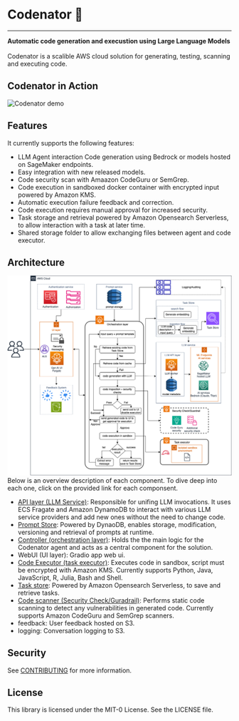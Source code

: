 # Codenator 🤖️
---
**Automatic code generation and execustion using Large Language Models**<br><br>
Codenator is a scalible AWS cloud solution for generating, testing, scanning and executing code.
## Codenator in Action
![Codenator demo](assets/codenator.gif)
## Features
It currently supports the following features:
- LLM Agent interaction Code generation using Bedrock or models hosted on SageMaker endpoints.
- Easy integration with new released models.
- Code security scan with Amaazon CodeGuru or SemGrep.
- Code execution in sandboxed docker container with encrypted input powered by Amazon KMS.
- Automatic execution failure feedback and correction.
- Code execution requires manual approval for increased security.
- Task storage and retrieval powered by Amazon Opensearch Serverless, to allow interaction with a task at later time.
- Shared storage folder to allow exchanging files between agent and code executor.
## Architecture
![Codenator Architecture](assets/codenator-architecture.png)
Below is an overview description of each component. To dive deep into each one, click on the provided link for each componsent.
* [API layer (LLM Service)](scr/codenator/api-layer/README.md): Responsible for unifing LLM invocations. It uses ECS Fragate and Amazon DynamoDB to interact with various LLM service providers and add new ones without the need to change code.
* [Prompt Store](scr/codenator/controller/prompt/README.md): Powered by DynaoDB, enables storage, modification, versioning and retrieval of prompts at runtime.
* [Controller (orchestration layer)](scr/codenator/controller/README.md): Holds the the main logic for the Codenator agent and acts as a central component for the solution.  
* WebUI (UI layer): Gradio app web ui.
* [Code Executor (task executor)](scr/codenator/code-executor/README.md): Executes code in sandbox, script must be encrypted with Amazon KMS. Currently supports Python, Java, JavaScript, R, Julia, Bash and Shell.
* [Task store](scr/codenator/task-store/README.md): Powered by Amazon Opensearch Serverless, to save and retrieve tasks.
* [Code scanner (Security Check/Guradrail)](scr/codenator/code-scanner/README.md): Performs static code scanning to detect any vulnerabilities in generated code. Currently supports Amazon CodeGuru and SemGrep scanners.
* feedback: User feedback hosted on S3.
* logging: Conversation logging to S3.



## Security

See [CONTRIBUTING](CONTRIBUTING.md#security-issue-notifications) for more information.

## License

This library is licensed under the MIT-0 License. See the LICENSE file.
